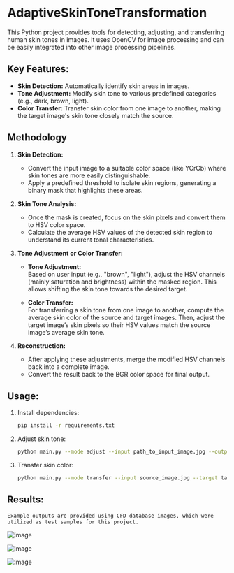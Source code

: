# AdaptiveSkinToneTransformation
This Python project provides tools for detecting, adjusting, and transferring human skin tones in images. It uses OpenCV for image processing and can be easily integrated into other image processing pipelines.


## Key Features:
- **Skin Detection:** Automatically identify skin areas in images.
- **Tone Adjustment:** Modify skin tone to various predefined categories (e.g., dark, brown, light).
- **Color Transfer:** Transfer skin color from one image to another, making the target image's skin tone closely match the source.

## Methodology

1. **Skin Detection:**  
   - Convert the input image to a suitable color space (like YCrCb) where skin tones are more easily distinguishable.  
   - Apply a predefined threshold to isolate skin regions, generating a binary mask that highlights these areas.

2. **Skin Tone Analysis:**  
   - Once the mask is created, focus on the skin pixels and convert them to HSV color space.  
   - Calculate the average HSV values of the detected skin region to understand its current tonal characteristics.

3. **Tone Adjustment or Color Transfer:**  
   - **Tone Adjustment:**  
     Based on user input (e.g., "brown", "light"), adjust the HSV channels (mainly saturation and brightness) within the masked region. This allows shifting the skin tone towards the desired target.
     
   - **Color Transfer:**  
     For transferring a skin tone from one image to another, compute the average skin color of the source and target images. Then, adjust the target image’s skin pixels so their HSV values match the source image’s average skin tone.

4. **Reconstruction:**  
   - After applying these adjustments, merge the modified HSV channels back into a complete image.  
   - Convert the result back to the BGR color space for final output.

## Usage:
1. Install dependencies:
   ```bash
   pip install -r requirements.txt
   ```
2. Adjust skin tone:
   ```bash
   python main.py --mode adjust --input path_to_input_image.jpg --output output.jpg --tone brown
   ```
3. Transfer skin color:
   ```bash
   python main.py --mode transfer --input source_image.jpg --target target_image.jpg --output output.jpg
   ```
## Results:

    Example outputs are provided using CFD database images, which were utilized as test samples for this project. 


   ![image](https://github.com/user-attachments/assets/d9c4bd5e-94d1-4e33-bfe0-d4d348bec3a5)


   ![image](https://github.com/user-attachments/assets/aca170e8-b436-4841-874d-317397d3b177)

   ![image](https://github.com/user-attachments/assets/8c2368e5-11a5-49d6-bcfe-8ec052b2daf7)


